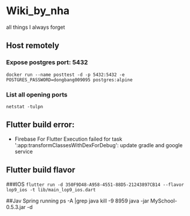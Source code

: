 # Wiki_by_nha
all things I always forget

## Host remotely
### Expose postgres port: 5432
```docker run --name posttest -d -p 5432:5432 -e POSTGRES_PASSWORD=dongbang009095 postgres:alpine```

### List all opening ports
```netstat -tulpn```

## Flutter build error:
- Firebase For Flutter Execution failed for task ':app:transformClassesWithDexForDebug': update gradle and google service

## Flutter build flavor
###IOS
```flutter run -d 350F9D48-A958-4551-88D5-21243897CB14 --flavor lop9_ios -t lib/main_lop9_ios.dart ```


##Jav Spring running
ps -A |grep java
kill -9 8959
java -jar MySchool-0.5.3.jar -d
